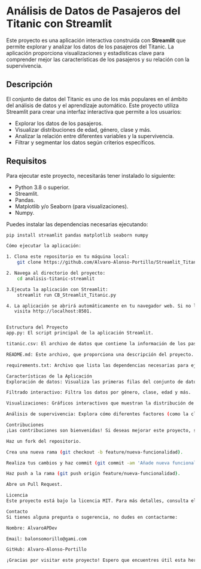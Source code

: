 # Análisis de Datos de Pasajeros del Titanic con Streamlit

Este proyecto es una aplicación interactiva construida con **Streamlit** que permite explorar y analizar los datos de los pasajeros del Titanic. La aplicación proporciona visualizaciones y estadísticas clave para comprender mejor las características de los pasajeros y su relación con la supervivencia.

## Descripción

El conjunto de datos del Titanic es uno de los más populares en el ámbito del análisis de datos y el aprendizaje automático. Este proyecto utiliza Streamlit para crear una interfaz interactiva que permite a los usuarios:

- Explorar los datos de los pasajeros.
- Visualizar distribuciones de edad, género, clase y más.
- Analizar la relación entre diferentes variables y la supervivencia.
- Filtrar y segmentar los datos según criterios específicos.

## Requisitos

Para ejecutar este proyecto, necesitarás tener instalado lo siguiente:

- Python 3.8 o superior.
- Streamlit.
- Pandas.
- Matplotlib y/o Seaborn (para visualizaciones).
- Numpy.

Puedes instalar las dependencias necesarias ejecutando:

```bash
pip install streamlit pandas matplotlib seaborn numpy

Cómo ejecutar la aplicación:

1. Clona este repositorio en tu máquina local:
    git clone https://github.com/Alvaro-Alonso-Portillo/Streamlit_Titanic

2. Navega al directorio del proyecto:
    cd analisis-titanic-streamlit

3.Ejecuta la aplicación con Streamlit:
    streamlit run CB_Streamlit_Titanic.py

4. La aplicación se abrirá automáticamente en tu navegador web. Si no lo hace,
   visita http://localhost:8501.


Estructura del Proyecto
app.py: El script principal de la aplicación Streamlit.

titanic.csv: El archivo de datos que contiene la información de los pasajeros del Titanic.

README.md: Este archivo, que proporciona una descripción del proyecto.

requirements.txt: Archivo que lista las dependencias necesarias para ejecutar el proyecto.

Características de la Aplicación
Exploración de datos: Visualiza las primeras filas del conjunto de datos y obtén estadísticas descriptivas.

Filtrado interactivo: Filtra los datos por género, clase, edad y más.

Visualizaciones: Gráficos interactivos que muestran la distribución de pasajeros, tasas de supervivencia, y más.

Análisis de supervivencia: Explora cómo diferentes factores (como la clase, el género y la edad) afectaron las tasas de supervivencia.

Contribuciones
¡Las contribuciones son bienvenidas! Si deseas mejorar este proyecto, sigue estos pasos:

Haz un fork del repositorio.

Crea una nueva rama (git checkout -b feature/nueva-funcionalidad).

Realiza tus cambios y haz commit (git commit -am 'Añade nueva funcionalidad').

Haz push a la rama (git push origin feature/nueva-funcionalidad).

Abre un Pull Request.

Licencia
Este proyecto está bajo la licencia MIT. Para más detalles, consulta el archivo LICENSE.

Contacto
Si tienes alguna pregunta o sugerencia, no dudes en contactarme:

Nombre: AlvaroAPDev

Email: balonsomorillo@gami.com

GitHub: Alvaro-Alonso-Portillo

¡Gracias por visitar este proyecto! Espero que encuentres útil esta herramienta de análisis de datos del Titanic. 🚢
